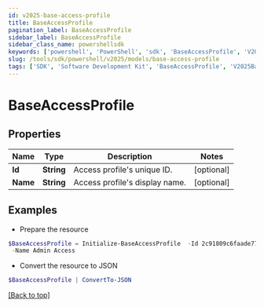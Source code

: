 ```yaml
---
id: v2025-base-access-profile
title: BaseAccessProfile
pagination_label: BaseAccessProfile
sidebar_label: BaseAccessProfile
sidebar_class_name: powershellsdk
keywords: ['powershell', 'PowerShell', 'sdk', 'BaseAccessProfile', 'V2025BaseAccessProfile'] 
slug: /tools/sdk/powershell/v2025/models/base-access-profile
tags: ['SDK', 'Software Development Kit', 'BaseAccessProfile', 'V2025BaseAccessProfile']
---
```



# BaseAccessProfile

## Properties

Name | Type | Description | Notes
------------ | ------------- | ------------- | -------------
**Id** | **String** | Access profile's unique ID. | [optional] 
**Name** | **String** | Access profile's display name. | [optional] 

## Examples

- Prepare the resource
```powershell
$BaseAccessProfile = Initialize-BaseAccessProfile  -Id 2c91809c6faade77016fb4f0b63407ae `
 -Name Admin Access
```

- Convert the resource to JSON
```powershell
$BaseAccessProfile | ConvertTo-JSON
```


[[Back to top]](#) 

